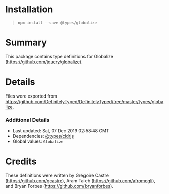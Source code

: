 # Installation
> `npm install --save @types/globalize`

# Summary
This package contains type definitions for Globalize (https://github.com/jquery/globalize).

# Details
Files were exported from https://github.com/DefinitelyTyped/DefinitelyTyped/tree/master/types/globalize.

### Additional Details
 * Last updated: Sat, 07 Dec 2019 02:58:48 GMT
 * Dependencies: [@types/cldrjs](https://npmjs.com/package/@types/cldrjs)
 * Global values: `Globalize`

# Credits
These definitions were written by Grégoire Castre (https://github.com/gcastre), Aram Taieb (https://github.com/afromogli), and Bryan Forbes (https://github.com/bryanforbes).
